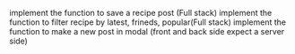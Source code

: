 
implement the function to save a recipe post (Full stack)
implement the function to filter recipe by latest, frineds, popular(Full stack)
implement the function to make a new post in modal (front and back side expect a server side)
